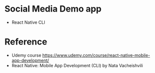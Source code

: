 # Social Media Demo app

- React Native CLI

# Reference

- Udemy course <https://www.udemy.com/course/react-native-mobile-app-development/>
- React Native: Mobile App Development (CLI) by Nata Vacheishvili
